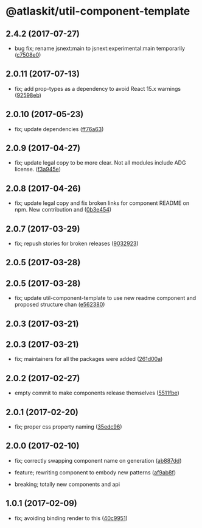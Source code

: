 # @atlaskit/util-component-template

## 2.4.2 (2017-07-27)

* bug fix; rename jsnext:main to jsnext:experimental:main temporarily ([c7508e0](https://bitbucket.org/atlassian/atlaskit/commits/c7508e0))
## 2.0.11 (2017-07-13)


* fix; add prop-types as a dependency to avoid React 15.x warnings ([92598eb](https://bitbucket.org/atlassian/atlaskit/commits/92598eb))

## 2.0.10 (2017-05-23)


* fix; update dependencies ([ff76a63](https://bitbucket.org/atlassian/atlaskit/commits/ff76a63))

## 2.0.9 (2017-04-27)


* fix; update legal copy to be more clear. Not all modules include ADG license. ([f3a945e](https://bitbucket.org/atlassian/atlaskit/commits/f3a945e))

## 2.0.8 (2017-04-26)


* fix; update legal copy and fix broken links for component README on npm. New contribution and ([0b3e454](https://bitbucket.org/atlassian/atlaskit/commits/0b3e454))

## 2.0.7 (2017-03-29)


* fix; repush stories for broken releases ([9032923](https://bitbucket.org/atlassian/atlaskit/commits/9032923))

## 2.0.5 (2017-03-28)

## 2.0.5 (2017-03-28)


* fix; update util-component-template to use new readme component and proposed structure chan ([e562380](https://bitbucket.org/atlassian/atlaskit/commits/e562380))

## 2.0.3 (2017-03-21)

## 2.0.3 (2017-03-21)


* fix; maintainers for all the packages were added ([261d00a](https://bitbucket.org/atlassian/atlaskit/commits/261d00a))

## 2.0.2 (2017-02-27)


* empty commit to make components release themselves ([5511fbe](https://bitbucket.org/atlassian/atlaskit/commits/5511fbe))

## 2.0.1 (2017-02-20)


* fix; proper css property naming ([35edc96](https://bitbucket.org/atlassian/atlaskit/commits/35edc96))

## 2.0.0 (2017-02-10)


* fix; correctly swapping component name on generation ([ab887dd](https://bitbucket.org/atlassian/atlaskit/commits/ab887dd))


* feature; rewriting component to embody new patterns ([af9ab8f](https://bitbucket.org/atlassian/atlaskit/commits/af9ab8f))


* breaking; totally new components and api

## 1.0.1 (2017-02-09)


* fix; avoiding binding render to this ([40c9951](https://bitbucket.org/atlassian/atlaskit/commits/40c9951))
